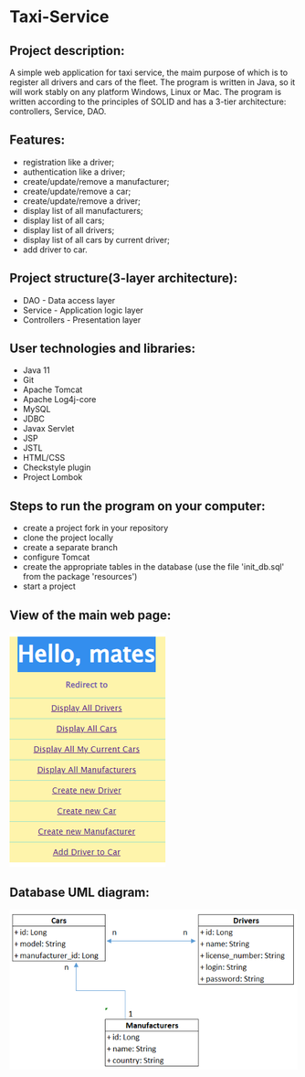 # Taxi-Service
## Project description:
A simple web application for taxi service,
the maim purpose of which is to register all drivers
and cars of the fleet. The program is written in Java,
so it will work stably on any platform Windows, Linux or Mac.
The program is written according to the principles of SOLID 
and has a 3-tier architecture: controllers, Service, DAO. 
## Features:
- registration like a driver;
- authentication like a driver;
- create/update/remove a manufacturer;
- create/update/remove a car;
- create/update/remove a driver;
- display list of all manufacturers;
- display list of all cars;
- display list of all drivers;
- display list of all cars by current driver;
- add driver to car.
## Project structure(3-layer architecture):
- DAO - Data access layer
- Service - Application logic layer
- Controllers - Presentation layer
## User technologies and libraries:
- Java 11
- Git
- Apache Tomcat
- Apache Log4j-core
- MySQL
- JDBC
- Javax Servlet
- JSP
- JSTL
- HTML/CSS
- Checkstyle plugin
- Project Lombok
## Steps to run the program on your computer:
- create a project fork in your repository
- clone the project locally
- create a separate branch
- configure Tomcat
- create the appropriate tables in the database (use the file 'init_db.sql' from the package 'resources')
- start a project
##  View of the main web page:
![img_2.png](img_2.png)
 
## Database UML diagram:
![img_3.png](img_3.png)